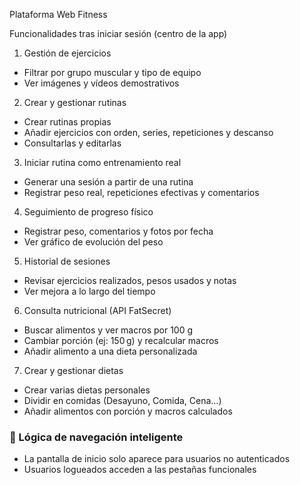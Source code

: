 Plataforma Web Fitness

Funcionalidades tras iniciar sesión (centro de la app)

1. Gestión de ejercicios
- Filtrar por grupo muscular y tipo de equipo
- Ver imágenes y vídeos demostrativos

2. Crear y gestionar rutinas
- Crear rutinas propias
- Añadir ejercicios con orden, series, repeticiones y descanso
- Consultarlas y editarlas

3. Iniciar rutina como entrenamiento real
- Generar una sesión a partir de una rutina
- Registrar peso real, repeticiones efectivas y comentarios

4. Seguimiento de progreso físico
- Registrar peso, comentarios y fotos por fecha
- Ver gráfico de evolución del peso

5. Historial de sesiones
- Revisar ejercicios realizados, pesos usados y notas
- Ver mejora a lo largo del tiempo

6. Consulta nutricional (API FatSecret)
- Buscar alimentos y ver macros por 100 g
- Cambiar porción (ej: 150 g) y recalcular macros
- Añadir alimento a una dieta personalizada

7. Crear y gestionar dietas
- Crear varias dietas personales
- Dividir en comidas (Desayuno, Comida, Cena…)
- Añadir alimentos con porción y macros calculados

### 🧠 Lógica de navegación inteligente
- La pantalla de inicio solo aparece para usuarios no autenticados
- Usuarios logueados acceden a las pestañas funcionales
